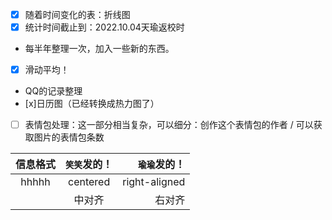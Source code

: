 - [x]  随着时间变化的表：折线图
- [x] 统计时间截止到：2022.10.04天瑜返校时
- 每半年整理一次，加入一些新的东西。
- [x] 滑动平均！
-  QQ的记录整理
-  [x]日历图（已经转换成热力图了）
-  [ ] 表情包处理：这一部分相当复杂，可以细分：创作这个表情包的作者 / 可以获取图片的表情包条数


| 信息格式  | `笑笑`发的！ |  `瑜瑜`发的！ |
| :-------------: | :----------: | ------------: |
| hhhhh |   centered   | right-aligned |
|      |    中对齐     |         右对齐 |

